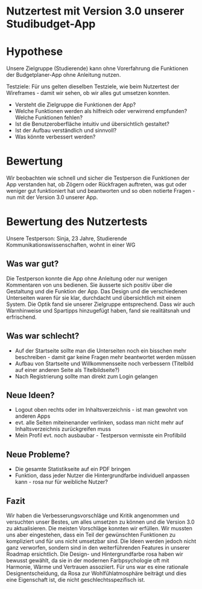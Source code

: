 # Nutzertest mit Version 3.0 unserer Studibudget-App

# Hypothese
Unsere Zielgruppe (Studierende) kann ohne Vorerfahrung die Funktionen der Budgetplaner-App ohne Anleitung nutzen.

Testziele: 
Für uns gelten dieselben Testziele, wie beim Nutzertest der Wireframes - damit wir sehen, ob wir alles gut umsetzen konnten.
- Versteht die Zielgruppe die Funktionen der App? 
- Welche Funktionen werden als hilfreich oder verwirrend empfunden? Welche Funktionen fehlen?
- Ist die Benutzeroberfläche intuitiv und übersichtlich gestaltet?
- Ist der Aufbau verständlich und sinnvoll?
- Was könnte verbessert werden?

# Bewertung
Wir beobachten wie schnell und sicher die Testperson die Funktionen der App verstanden hat, ob Zögern oder Rückfragen auftreten, was gut oder weniger gut funktioniert hat und beantworten und so oben notierte Fragen - nun mit der Version 3.0 unserer App.

# Bewertung des Nutzertests
Unsere Testperson: Sinja, 23 Jahre, Studierende Kommunikationswissenschaften, wohnt in einer WG

## Was war gut?
Die Testperson konnte die App ohne Anleitung oder nur wenigen Kommentaren von uns bedienen. Sie äusserte sich positiv über die Gestaltung und die Funktion der App. Das Design und die verschiedenen Unterseiten waren für sie klar, durchdacht und übersichtlich mit einem System. Die Optik fand sie unserer Zielgruppe entsprechend. Dass wir auch Warnhinweise und Spartipps hinzugefügt haben, fand sie realitätsnah und erfrischend. 

## Was war schlecht?
- Auf der Startseite sollte man die Unterseiten noch ein bisschen mehr beschreiben - damit gar keine Fragen mehr beantwortet werden müssen
- Aufbau von Startseite und Willkommensseite noch verbessern (Titelbild auf einer anderen Seite als Titelbildseite?)
- Nach Registrierung sollte man direkt zum Login gelangen

## Neue Ideen?
- Logout oben rechts oder im Inhaltsverzeichnis - ist man gewohnt von anderen Apps
- evt. alle Seiten miteinenander verlinken, sodass man nicht mehr auf Inhaltsverzeichnis zurückgreifen muss
- Mein Profil evt. noch ausbaubar - Testperson vermisste ein Profilbild

## Neue Probleme?
- Die gesamte Statistikseite auf ein PDF bringen
- Funktion, dass jeder Nutzer die Hintergrundfarbe individuell anpassen kann - rosa nur für weibliche Nutzer?

## Fazit
Wir haben die Verbesserungsvorschläge und Kritik angenommen und versuchten unser Bestes, um alles umsetzen zu können und die Version 3.0 zu aktualisieren. Die meisten Vorschläge konnten wir erfüllen. Wir mussten uns aber eingestehen, dass ein Teil der gewünschten Funktionen zu kompliziert und für uns nicht umsetzbar sind. Die Ideen werden jedoch nicht ganz verworfen, sondern sind in den weiterführenden Features in unserer Roadmap ersichtlich. Die Design- und Hintergrundfarbe rosa haben wir bewusst gewählt, da sie in der modernen Farbpsychologie oft mit Harmonie, Wärme und Vertrauen assoziiert. Für uns war es eine rationale Designentscheidung, da Rosa zur Wohlfühlatmosphäre beiträgt und dies eine Eigenschaft ist, die nicht geschlechtsspezifisch ist.

